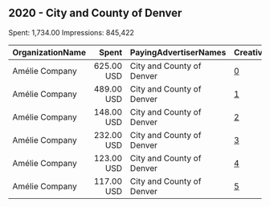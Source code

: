 ## 2020 - City and County of Denver 
Spent: 1,734.00
Impressions: 845,422

|OrganizationName|Spent|PayingAdvertiserNames|CreativeUrls|Impressions|Genders|AgeBrackets|CountryCodes|BillingAddresses|CandidateBallotInformation|
|:---|---:|:---|:---|---:|:---|:---|:---|:---|:---|
|Amélie Company|625.00 USD|City and County of Denver|[0](https://www.snap.com/political-ads/asset/ed21677c1fa3438af351e2c4beed63dec097780900747dcb96d201a0387a8164?mediaType=mp4)|315,377||18-|united states|"201 W Colfax Ave,Denver,80202,US"||
|Amélie Company|489.00 USD|City and County of Denver|[1](https://www.snap.com/political-ads/asset/40cbd80b2e9402710d92c297152cf9cbe9ce43ae13293866fc609868ef10bbe1?mediaType=mp4)|200,731||18-|united states|"201 W Colfax Ave,Denver,80202,US"||
|Amélie Company|148.00 USD|City and County of Denver|[2](https://www.snap.com/political-ads/asset/ce24bcb0185efdf2ea0558cc3716dafe66d4008eec2669a2891500773c6e59f4?mediaType=mp4)|110,264||20-|united states|"201 W Colfax Ave,Denver,80202,US"||
|Amélie Company|232.00 USD|City and County of Denver|[3](https://www.snap.com/political-ads/asset/b2e62b1cda45724c75d58409b1d296efdc35b200ce13534bd9e923255393ea8e?mediaType=mp4)|93,567||20-|united states|"201 W Colfax Ave,Denver,80202,US"||
|Amélie Company|123.00 USD|City and County of Denver|[4](https://www.snap.com/political-ads/asset/c62d78c14d10ace175fa03b16ab593be952ff60afaad7212541da70edbe08343?mediaType=mp4)|72,322||20-|united states|"201 W Colfax Ave,Denver,80202,US"||
|Amélie Company|117.00 USD|City and County of Denver|[5](https://www.snap.com/political-ads/asset/5cecd9ff7b969c7a9461f31fbbbb18499c12bb1cec9030fcd3585a55b19656c8?mediaType=mp4)|53,161||20-|united states|"201 W Colfax Ave,Denver,80202,US"||

